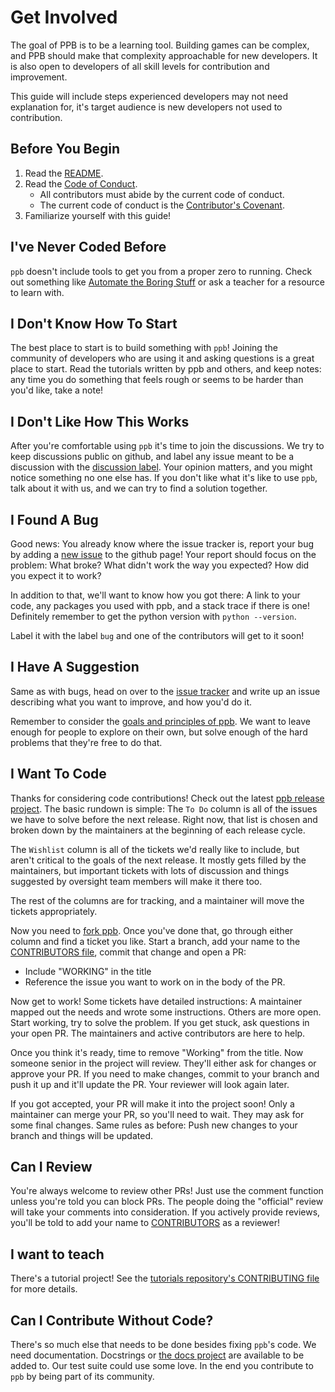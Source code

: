# Get Involved

The goal of PPB is to be a learning tool. Building games can be complex, and
PPB should make that complexity approachable for new developers. It is also 
open to developers of all skill levels for contribution and improvement.

This guide will include steps experienced developers may not need explanation 
for, it's target audience is new developers not used to contribution.

## Before You Begin

1. Read the [README][readme].
2. Read the [Code of Conduct][coc].
    * All contributors must abide by the current code of conduct.
    * The current code of conduct is the [Contributor's Covenant][covenant].
3. Familiarize yourself with this guide!

## I've Never Coded Before

`ppb` doesn't include tools to get you from a proper zero to running.
Check out something like [Automate the Boring Stuff][auto] or ask a
teacher for a resource to learn with.

## I Don't Know How To Start

The best place to start is to build something with `ppb`! Joining the
community of developers who are using it and asking questions is a great
place to start. Read the tutorials written by ppb and others, and keep
notes: any time you do something that feels rough or seems to be harder
than you'd like, take a note!

## I Don't Like How This Works

After you're comfortable using `ppb` it's time to join the discussions.
We try to keep discussions public on github, and label any issue meant
to be a discussion with the [discussion label][discuss]. Your opinion
matters, and you might notice something no one else has. If you don't
like what it's like to use `ppb`, talk about it with us, and we can try
to find a solution together.

## I Found A Bug

Good news: You already know where the issue tracker is, report your bug
by adding a [new issue][issues] to the github page! Your report should
focus on the problem: What broke? What didn't work the way you expected?
How did you expect it to work?

In addition to that, we'll want to know how you got there: A link to
your code, any packages you used with ppb, and a stack trace if there is
one! Definitely remember to get the python version with `python
--version`.

Label it with the label `bug` and one of the contributors will get to it
soon!

## I Have A Suggestion

Same as with bugs, head on over to the [issue tracker][issues] and
write up an issue describing what you want to improve, and how you'd do
it.

Remember to consider the [goals and principles of ppb][goals]. We want
to leave enough for people to explore on their own, but solve enough of
the hard problems that they're free to do that.

## I Want To Code

Thanks for considering code contributions! Check out the latest [ppb
release project][projects]. The basic rundown is simple: The `To Do`
column is all of the issues we have to solve before the next release.
Right now, that list is chosen and broken down by the maintainers at the
beginning of each release cycle.

The `Wishlist` column is all of the tickets we'd really like to include,
but aren't critical to the goals of the next release. It mostly gets
filled by the maintainers, but important tickets with lots of discussion
and things suggested by oversight team members will make it there too.

The rest of the columns are for tracking, and a maintainer will move
the tickets appropriately.

Now you need to [fork ppb][fork]. Once you've done that, go through
either column and find a ticket you like. Start a branch, add your name
to the [CONTRIBUTORS file][contributors], commit that change and open a PR:

* Include "WORKING" in the title
* Reference the issue you want to work on in the body of the PR.

Now get to work! Some tickets have detailed instructions: A maintainer
mapped out the needs and wrote some instructions. Others are more open.
Start working, try to solve the problem. If you get stuck, ask
questions in your open PR. The maintainers and active contributors are
here to help.

Once you think it's ready, time to remove "Working" from the title. Now
someone senior in the project will review. They'll either ask for
changes or approve your PR. If you need to make changes, commit to your
branch and push it up and it'll update the PR. Your reviewer will look
again later.

If you got accepted, your PR will make it into the project soon! Only a
maintainer can merge your PR, so you'll need to wait. They may ask for
some final changes. Same rules as before: Push new changes to your
branch and things will be updated.

## Can I Review

You're always welcome to review other PRs! Just use the comment function
unless you're told you can block PRs. The people doing the "official"
review will take your comments into consideration. If you actively
provide reviews, you'll be told to add your name to
[CONTRIBUTORS][contributors] as a reviewer!

## I want to teach

There's a tutorial project! See the [tutorials repository's CONTRIBUTING
file][tutorial] for more details.

## Can I Contribute Without Code?

There's so much else that needs to be done besides fixing `ppb`'s code.
We need documentation. Docstrings or [the docs project][docs] are
available to be added to. Our test suite could use some love. In the
end you contribute to `ppb` by being part of its community.

[auto]: https://automatetheboringstuff.com "Automate the Boring Stuff"
[coc]: https://github.com/pathunstrom/pursuedpybear/blob/master/CodeofConduct.md "Code of Conduct"
[contributors]: https://github.com/ppb/pursuedpybear/blob/master/CONTRIBUTORS.md "Contributors"
[covenant]: http://contributor-covenant.org/ "Contributor's Covenant"
[discuss]: https://github.com/ppb/pursuedpybear/issues?q=is%3Aissue+is%3Aopen+label%3Adiscussion "PPB Discussions"
[docs]: https://github.com/ppb/docs "PPB Docs"
[fork]: https://help.github.com/articles/fork-a-repo/ "Fork a repo"
[goals]: https://github.com/ppb/pursuedpybear#guiding-principles "PPB Goals"
[issues]: https://github.com/ppb/pursuedpybear/issues "PPB Issues"
[projects]: https://github.com/orgs/ppb/projects "PPB Projects"
[readme]: https://github.com/pathunstrom/pursuedpybear/blob/master/README.md "PPB README"
[tutorial]: https://github.com/ppb/tutorials "PPB Tutorials"
